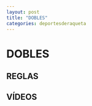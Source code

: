 ```yaml
---
layout: post
title: "DOBLES"
categories: deportesderaqueta
---
```


# DOBLES


## REGLAS

## VÍDEOS
